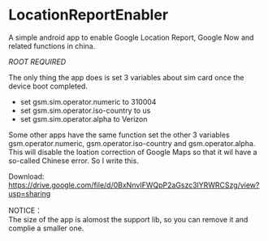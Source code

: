 LocationReportEnabler
=====================

A simple android app to enable Google Location Report, Google Now and related functions in china.

*ROOT REQUIRED*

The only thing the app does is set 3 variables about sim card once the device boot completed.

+ set gsm.sim.operator.numeric to 310004
+ set gsm.sim.operator.iso-country to us
+ set gsm.sim.operator.alpha to Verizon

Some other apps have the same function set the other 3 variables gsm.operator.numeric, gsm.operator.iso-country and gsm.operator.alpha. 
This will disable the loation correction of Google Maps so that it wil have a so-called Chinese error. So I write this.

Download: https://drive.google.com/file/d/0BxNnvIFWQpP2aGszc3lYRWRCSzg/view?usp=sharing

NOTICE：  
The size of the app is alomost the support lib, so you can remove it and complie a smaller one.
